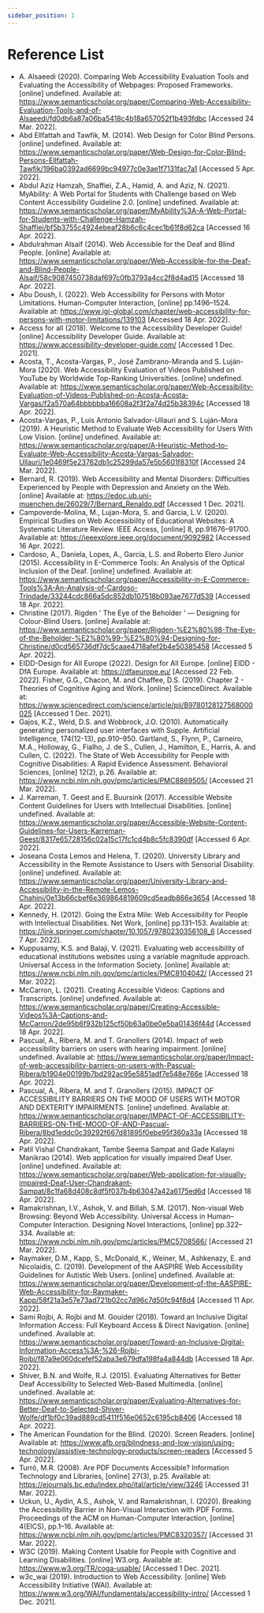 ```yaml
---
sidebar_position: 1
---
```


# Reference List

- A. Alsaeedi (2020). Comparing Web Accessibility Evaluation Tools and Evaluating the Accessibility of Webpages: Proposed Frameworks. [online] undefined. Available at: https://www.semanticscholar.org/paper/Comparing-Web-Accessibility-Evaluation-Tools-and-of-Alsaeedi/fd0db6a87a06ba5418c4b18a657052f1b493fdbc [Accessed 24 Mar. 2022].
- Abd Ellfattah and Tawfik, M. (2014). Web Design for Color Blind Persons. [online] undefined. Available at: https://www.semanticscholar.org/paper/Web-Design-for-Color-Blind-Persons-Ellfattah-Tawfik/196ba0392ad6699bc94977c0e3ae1f7131fac7a1 [Accessed 5 Apr. 2022].
- Abdul Aziz Hamzah, Shaffiei, Z.A., Hamid, A. and Aziz, N. (2021). MyAbility: A Web Portal for Students with Challenge based on Web Content Accessibility Guideline 2.0. [online] undefined. Available at: https://www.semanticscholar.org/paper/MyAbility%3A-A-Web-Portal-for-Students-with-Challenge-Hamzah-Shaffiei/bf5b3755c4924ebeaf28b6c6c4cec1b61f8d62ca [Accessed 16 Apr. 2022].
- Abdulrahman Alsaif (2014). Web Accessible for the Deaf and Blind People. [online] Available at: https://www.semanticscholar.org/paper/Web-Accessible-for-the-Deaf-and-Blind-People-Alsaif/58c9087450738daf697c0fb3793a4cc2f8d4ad15 [Accessed 18 Apr. 2022].
- Abu Doush, I. (2022). Web Accessibility for Persons with Motor Limitations. Human-Computer Interaction, [online] pp.1496–1524. Available at: https://www.igi-global.com/chapter/web-accessibility-for-persons-with-motor-limitations/139103 [Accessed 18 Apr. 2022].
- Access for all (2018). Welcome to the Accessibility Developer Guide! [online] Accessibility Developer Guide. Available at: https://www.accessibility-developer-guide.com/ [Accessed 1 Dec. 2021].
- Acosta, T., Acosta-Vargas, P., José Zambrano-Miranda and S. Luján-Mora (2020). Web Accessibility Evaluation of Videos Published on YouTube by Worldwide Top-Ranking Universities. [online] undefined. Available at: https://www.semanticscholar.org/paper/Web-Accessibility-Evaluation-of-Videos-Published-on-Acosta-Acosta-Vargas/f2a570a64bbbbbba16608a2f3f2a74d25b38394c [Accessed 18 Apr. 2022].
- Acosta-Vargas, P., Luis Antonio Salvador-Ullauri and S. Luján-Mora (2019). A Heuristic Method to Evaluate Web Accessibility for Users With Low Vision. [online] undefined. Available at: https://www.semanticscholar.org/paper/A-Heuristic-Method-to-Evaluate-Web-Accessibility-Acosta-Vargas-Salvador-Ullauri/1e0469f5e23762db1c25299da57e5b5601f8310f [Accessed 24 Mar. 2022].
- Bernard, R. (2019). Web Accessibility and Mental Disorders: Difficulties Experienced by People with Depression and Anxiety on the Web. [online] Available at: https://edoc.ub.uni-muenchen.de/26029/7/Bernard_Renaldo.pdf [Accessed 1 Dec. 2021].
- Campoverde-Molina, M., Lujan-Mora, S. and Garcia, L.V. (2020). Empirical Studies on Web Accessibility of Educational Websites: A Systematic Literature Review. IEEE Access, [online] 8, pp.91676–91700. Available at: https://ieeexplore.ieee.org/document/9092982 [Accessed 16 Apr. 2022].
- Cardoso, A., Daniela, Lopes, A., García, L.S. and Roberto Elero Junior (2015). Accessibility in E-Commerce Tools: An Analysis of the Optical Inclusion of the Deaf. [online] undefined. Available at: https://www.semanticscholar.org/paper/Accessibility-in-E-Commerce-Tools%3A-An-Analysis-of-Cardoso-Trindade/33244cdc866a5dc852db107518b093ae7677d539 [Accessed 18 Apr. 2022].
- Christine (2017). Rigden ' The Eye of the Beholder ' — Designing for Colour-Blind Users. [online] Available at: https://www.semanticscholar.org/paper/Rigden-%E2%80%98-The-Eye-of-the-Beholder-%E2%80%99-%E2%80%94-Designing-for-Christine/d0cd565736df7dc5caae4718afef2b4e50385458 [Accessed 5 Apr. 2022].
- EIDD-Design for All Europe (2022). Design for All Europe. [online] EIDD - DfA Europe. Available at: https://dfaeurope.eu/ [Accessed 22 Feb. 2022].
  Fisher, G.G., Chacon, M. and Chaffee, D.S. (2019). Chapter 2 - Theories of Cognitive Aging and Work. [online] ScienceDirect. Available at: https://www.sciencedirect.com/science/article/pii/B9780128127568000025 [Accessed 1 Dec. 2021].
- Gajos, K.Z., Weld, D.S. and Wobbrock, J.O. (2010). Automatically generating personalized user interfaces with Supple. Artificial Intelligence, 174(12-13), pp.910–950.
  Gartland, S., Flynn, P., Carneiro, M.A., Holloway, G., Fialho, J. de S., Cullen, J., Hamilton, E., Harris, A. and Cullen, C. (2022). The State of Web Accessibility for People with Cognitive Disabilities: A Rapid Evidence Assessment. Behavioral Sciences, [online] 12(2), p.26. Available at: https://www.ncbi.nlm.nih.gov/pmc/articles/PMC8869505/ [Accessed 21 Mar. 2022].
- J. Karreman, T. Geest and E. Buursink (2017). Accessible Website Content Guidelines for Users with Intellectual Disabilities. [online] undefined. Available at: https://www.semanticscholar.org/paper/Accessible-Website-Content-Guidelines-for-Users-Karreman-Geest/8317e65728156c02a15c17fc1cd4b8c5fc8390df [Accessed 6 Apr. 2022].
- Joseana Costa Lemos and Helena, T. (2020). University Library and Accessibility in the Remote Assistance to Users with Sensorial Disability. [online] undefined. Available at: https://www.semanticscholar.org/paper/University-Library-and-Accessibility-in-the-Remote-Lemos-Chahini/0e13b66cbef6e369864819609cd5eadb866e3654 [Accessed 18 Apr. 2022].
- Kennedy, H. (2012). Going the Extra Mile: Web Accessibility for People with Intellectual Disabilities. Net Work, [online] pp.131–153. Available at: https://link.springer.com/chapter/10.1057/9780230356108_6 [Accessed 7 Apr. 2022].
- Kuppusamy, K.S. and Balaji, V. (2021). Evaluating web accessibility of educational institutions websites using a variable magnitude approach. Universal Access in the Information Society. [online] Available at: https://www.ncbi.nlm.nih.gov/pmc/articles/PMC8104042/ [Accessed 21 Mar. 2022].
- McCarron, L. (2021). Creating Accessible Videos: Captions and Transcripts. [online] undefined. Available at: https://www.semanticscholar.org/paper/Creating-Accessible-Videos%3A-Captions-and-McCarron/2de95b6f932b125cf50b63a0be0e5ba01436f44d [Accessed 18 Apr. 2022].
- Pascual, A., Ribera, M. and T. Granollers (2014). Impact of web accessibility barriers on users with hearing impairment. [online] undefined. Available at: https://www.semanticscholar.org/paper/Impact-of-web-accessibility-barriers-on-users-with-Pascual-Ribera/b1904e00199b7bd292ac95e5851adf7e548e766e [Accessed 18 Apr. 2022].
- Pascual, A., Ribera, M. and T. Granollers (2015). IMPACT OF ACCESSIBILITY BARRIERS ON THE MOOD OF USERS WITH MOTOR AND DEXTERITY IMPAIRMENTS. [online] undefined. Available at: https://www.semanticscholar.org/paper/IMPACT-OF-ACCESSIBILITY-BARRIERS-ON-THE-MOOD-OF-AND-Pascual-Ribera/8bd1eddc0c39292f667d81895f0ebe95f360a33a [Accessed 18 Apr. 2022].
- Patil Vishal Chandrakant, Tambe Seema Sampat and Gade Kalayni Manikrao (2014). Web application for visually impaired Deaf User. [online] undefined. Available at: https://www.semanticscholar.org/paper/Web-application-for-visually-impaired-Deaf-User-Chandrakant-Sampat/8c1fa68d408c8df5f037b4b63047a42a6175ed6d [Accessed 18 Apr. 2022].
- Ramakrishnan, I.V., Ashok, V. and Billah, S.M. (2017). Non-visual Web Browsing: Beyond Web Accessibility. Universal Access in Human–Computer Interaction. Designing Novel Interactions, [online] pp.322–334. Available at: https://www.ncbi.nlm.nih.gov/pmc/articles/PMC5708566/ [Accessed 21 Mar. 2022].
- Raymaker, D.M., Kapp, S., McDonald, K., Weiner, M., Ashkenazy, E. and Nicolaidis, C. (2019). Development of the AASPIRE Web Accessibility Guidelines for Autistic Web Users. [online] undefined. Available at: https://www.semanticscholar.org/paper/Development-of-the-AASPIRE-Web-Accessibility-for-Raymaker-Kapp/58f21a3e57e73ad721b02cc7d96c7d50fc94f8d4 [Accessed 11 Apr. 2022].
- Sami Rojbi, A. Rojbi and M. Gouider (2018). Toward an Inclusive Digital Information Access: Full Keyboard Access & Direct Navigation. [online] undefined. Available at: https://www.semanticscholar.org/paper/Toward-an-Inclusive-Digital-Information-Access%3A-%26-Rojbi-Rojbi/f87a9e060dcefef52aba3e679dfa198fa4a844db [Accessed 18 Apr. 2022].
- Shiver, B.N. and Wolfe, R.J. (2015). Evaluating Alternatives for Better Deaf Accessibility to Selected Web-Based Multimedia. [online] undefined. Available at: https://www.semanticscholar.org/paper/Evaluating-Alternatives-for-Better-Deaf-to-Selected-Shiver-Wolfe/df1bf0c39ad889cd5411f516e0652c6195cb8406 [Accessed 18 Apr. 2022].
- The American Foundation for the Blind. (2020). Screen Readers. [online] Available at: https://www.afb.org/blindness-and-low-vision/using-technology/assistive-technology-products/screen-readers [Accessed 5 Apr. 2022].
- Turró, M.R. (2008). Are PDF Documents Accessible? Information Technology and Libraries, [online] 27(3), p.25. Available at: https://ejournals.bc.edu/index.php/ital/article/view/3246 [Accessed 31 Mar. 2022].
- Uckun, U., Aydin, A.S., Ashok, V. and Ramakrishnan, I. (2020). Breaking the Accessibility Barrier in Non-Visual Interaction with PDF Forms. Proceedings of the ACM on Human-Computer Interaction, [online] 4(EICS), pp.1–16. Available at: https://www.ncbi.nlm.nih.gov/pmc/articles/PMC8320357/ [Accessed 31 Mar. 2022].
- W3C (2019). Making Content Usable for People with Cognitive and Learning Disabilities. [online] W3.org. Available at: https://www.w3.org/TR/coga-usable/ [Accessed 1 Dec. 2021].
- w3c_wai (2019). Introduction to Web Accessibility. [online] Web Accessibility Initiative (WAI). Available at: https://www.w3.org/WAI/fundamentals/accessibility-intro/ [Accessed 1 Dec. 2021].
